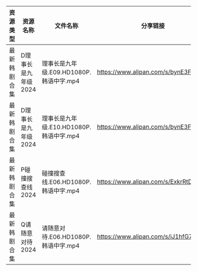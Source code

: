 | 资源类型   | 资源名称         | 文件名称                         | 分享链接                                 | 更新时间                |
| ------ | ------------ | ---------------------------- | ------------------------------------ | ------------------- |
| 最新韩剧合集 | D理事长是九年级2024 | 理事长是九年级.E09.HD1080P.韩语中字.mp4 | https://www.alipan.com/s/bynE3FP7dyz | 2024-05-29 08:05:39 |
| 最新韩剧合集 | D理事长是九年级2024 | 理事长是九年级.E10.HD1080P.韩语中字.mp4 | https://www.alipan.com/s/bynE3FP7dyz | 2024-05-29 08:05:39 |
| 最新韩剧合集 | P碰撞搜查线2024   | 碰撞搜查线.E06.HD1080P.韩语中字.mp4   | https://www.alipan.com/s/ExkrRtDoNYC | 2024-05-29 08:07:20 |
| 最新韩剧合集 | Q请随意对待2024   | 请随意对待.E06.HD1080P.韩语中字.mp4   | https://www.alipan.com/s/iJ1hfG7FjwZ | 2024-05-29 00:07:26 |

